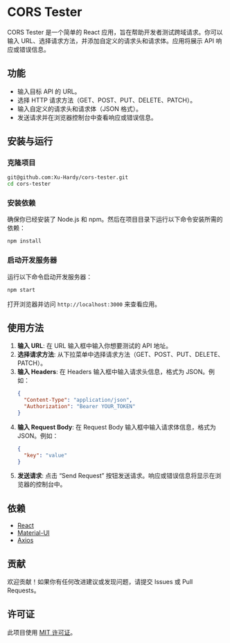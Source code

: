 # CORS Tester

CORS Tester 是一个简单的 React 应用，旨在帮助开发者测试跨域请求。你可以输入 URL、选择请求方法，并添加自定义的请求头和请求体。应用将展示 API 响应或错误信息。

## 功能

- 输入目标 API 的 URL。
- 选择 HTTP 请求方法（GET、POST、PUT、DELETE、PATCH）。
- 输入自定义的请求头和请求体（JSON 格式）。
- 发送请求并在浏览器控制台中查看响应或错误信息。

## 安装与运行

### 克隆项目

```bash
git@github.com:Xu-Hardy/cors-tester.git
cd cors-tester
```



### 安装依赖

确保你已经安装了 Node.js 和 npm。然后在项目目录下运行以下命令安装所需的依赖：

```bash
npm install
```

### 启动开发服务器

运行以下命令启动开发服务器：

```bash
npm start
```

打开浏览器并访问 `http://localhost:3000` 来查看应用。

## 使用方法

1. **输入 URL**: 在 URL 输入框中输入你想要测试的 API 地址。
2. **选择请求方法**: 从下拉菜单中选择请求方法（GET、POST、PUT、DELETE、PATCH）。
3. **输入 Headers**: 在 Headers 输入框中输入请求头信息，格式为 JSON。例如：
    ```json
    {
      "Content-Type": "application/json",
      "Authorization": "Bearer YOUR_TOKEN"
    }
    ```
4. **输入 Request Body**: 在 Request Body 输入框中输入请求体信息，格式为 JSON。例如：
    ```json
    {
      "key": "value"
    }
    ```
5. **发送请求**: 点击 “Send Request” 按钮发送请求。响应或错误信息将显示在浏览器的控制台中。

## 依赖

- [React](https://reactjs.org/)
- [Material-UI](https://mui.com/)
- [Axios](https://axios-http.com/)

## 贡献

欢迎贡献！如果你有任何改进建议或发现问题，请提交 Issues 或 Pull Requests。

## 许可证

此项目使用 [MIT 许可证](LICENSE)。

